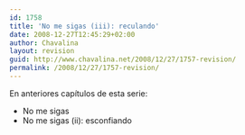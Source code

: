 ```yaml
---
id: 1758
title: 'No me sigas (iii): reculando'
date: 2008-12-27T12:45:29+02:00
author: Chavalina
layout: revision
guid: http://www.chavalina.net/2008/12/27/1757-revision/
permalink: /2008/12/27/1757-revision/
---
```

En anteriores capítulos de esta serie:

  * No me sigas
  * No me sigas (ii): esconfiando